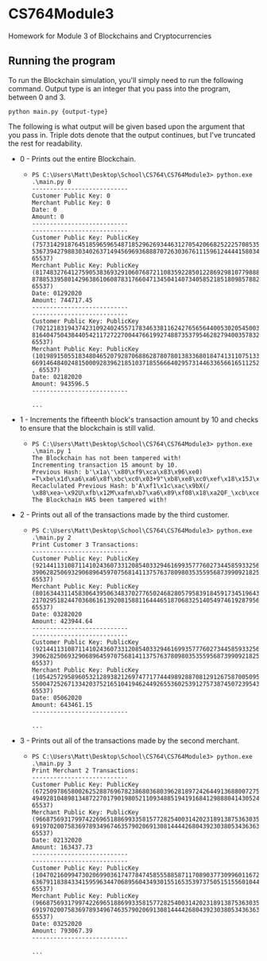 # CS764Module3
Homework for Module 3 of Blockchains and Cryptocurrencies

## Running the program

To run the Blockchain simulation, you'll simply need to run the following command. Output type is an integer that you pass into the program, between 0 and 3.

```
python main.py {output-type}
```

The following is what output will be given based upon the argument that you pass in. Triple dots denote that the output continues, but I've truncated the rest for readability.

- 0 - Prints out the entire Blockchain.
    - ```
      PS C:\Users\Matt\Desktop\School\CS764\CS764Module3> python.exe .\main.py 0
      ---------------------------
      Customer Public Key: 0
      Merchant Public Key: 0
      Date: 0
      Amount: 0
      ---------------------------
      ---------------------------
      Customer Public Key: PublicKey  (75731429187645185965965487185296269344631270542066825222570853542348315567739  53673942798830340263714945696936888707263036761115961244441580344798733917287,   65537)
      Merchant Public Key: PublicKey  (81748327641275905383693291060768721108359228501228692981077988853821785352046  87885339580142963861060878317660471345041407340585218518098578825241984849059,   65537)
      Date: 01292020
      Amount: 744717.45
      ---------------------------
      ---------------------------
      Customer Public Key: PublicKey  (70212183194374231092402455717834633811624276565644005302054500321853470225181  81640475043844054211727227004476619927488735379546282794003578323387272217561,   65537)
      Merchant Public Key: PublicKey  (10198915055183480465207928706886287807801383368018474131107513373182169431408  669146484024815000928396218510371855666402957314463365661651125200827328803133  , 65537)
      Date: 02182020
      Amount: 943596.5
      ---------------------------

      ...
      ```
- 1 - Increments the fifteenth block's transaction amount by 10 and checks to ensure that the blockchain is still valid.
    - ```
      PS C:\Users\Matt\Desktop\School\CS764\CS764Module3> python.exe .\main.py 1
      The Blockchain has not been tampered with!
      Incrementing transaction 15 amount by 10.
      Previous Hash: b'\x1a\'\x80\xf9\xca\x83\x96\xe0)  =T\xbe\x1d\xa6\xa6\x8f\xbc\xc0\x03+9"\xb8\xe8\xc0\xef\x18\x15J\xdf\t\xf7'
      Recaclulated Previous Hash: b'A\xf1\x1c\xac\x9bX(/  \x88\xea~\x92U\xfb\x12M\xafm\xb7\xa6\x89\xf08\x18\xa2QF_\xcb\xce\xf07'
      The Blockchain HAS been tampered with!
      ```
- 2 - Prints out all of the transactions made by the third customer.
    - ```
      PS C:\Users\Matt\Desktop\School\CS764\CS764Module3> python.exe .\main.py 2
      Print Customer 3 Transactions:
      ---------------------------
      Customer Public Key: PublicKey    (921441131087114102436073312085403329461699357776027344585933256376927782293046650      3906282506932906896459707568141137576378098035355956873990921825382755057, 65537)
      Merchant Public Key: PublicKey    (801634431145830643950634837027765024682805795839184591734519643481536931326449086      2170295182447036861613920815881164446518706832514054974619287956586265157, 65537)
      Date: 03282020
      Amount: 423944.64
      ---------------------------
      ---------------------------
      Customer Public Key: PublicKey    (921441131087114102436073312085403329461699357776027344585933256376927782293046650      3906282506932906896459707568141137576378098035355956873990921825382755057, 65537)
      Merchant Public Key: PublicKey    (105425729589605321289382126974771774449892887081291267587005095766062690742808320      55004725267133420375216510419462449265536025391275738745072395435869140251, 65537)
      Date: 05062020
      Amount: 643461.15
      ---------------------------

      ...
      ```
- 3 - Prints out all of the transactions made by the second merchant.
    - ```
      PS C:\Users\Matt\Desktop\School\CS764\CS764Module3> python.exe .\main.py 3
      Print Merchant 2 Transactions:
      ---------------------------
      Customer Public Key: PublicKey    (672509786580026252887696782386803680396281897242644913688007275432536026208404768      4949281048981348722701790198052110934885194191684129888041430524486027871, 65537)
      Merchant Public Key: PublicKey    (966875693179974226965188699335815772825400314202318913875363035401719905175835300      6919702007583697893496746357902069130814444268043923038053436363977993163, 65537)
      Date: 02132020
      Amount: 163437.73
      ---------------------------
      ---------------------------
      Customer Public Key: PublicKey    (104702160994730206990361747784745855588587117089037730996011672474586883730845594      63679118384334159596344706895604349301551653539737505151556010443216600333, 65537)
      Merchant Public Key: PublicKey    (966875693179974226965188699335815772825400314202318913875363035401719905175835300      6919702007583697893496746357902069130814444268043923038053436363977993163, 65537)
      Date: 03252020
      Amount: 793067.39
      ---------------------------

      ...
      ```